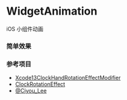 # WidgetAnimation
iOS 小组件动画

### 简单效果



### 参考项目
- [Xcode13ClockHandRotationEffectModifier](https://github.com/everettjf/Xcode13ClockHandRotationEffectModifier)
- [ClockRotationEffect](https://github.com/Eilgnaw/ClockRotationEffect)
- [@Ciyou_Lee](https://twitter.com/Ciyou_Lee/status/1692468422205112411)